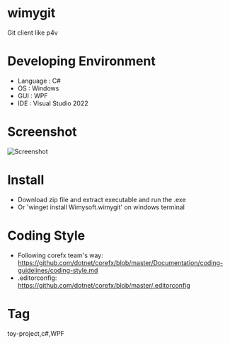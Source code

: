 # wimygit
Git client like p4v

# Developing Environment
* Language : C#
* OS       : Windows
* GUI      : WPF
* IDE      : Visual Studio 2022

# Screenshot
![Screenshot](https://raw.githubusercontent.com/zelon/wimygit/master/ScreenShot.png)

# Install
 * Download zip file and extract executable and run the .exe
 * Or 'winget install Wimysoft.wimygit' on windows terminal


# Coding Style
 * Following corefx team's way: https://github.com/dotnet/corefx/blob/master/Documentation/coding-guidelines/coding-style.md
 * .editorconfig: https://github.com/dotnet/corefx/blob/master/.editorconfig

# Tag
toy-project,c#,WPF
